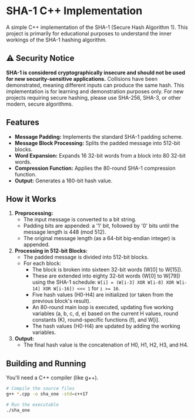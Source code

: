 # SHA-1 C++ Implementation

A simple C++ implementation of the SHA-1 (Secure Hash Algorithm 1). This project is primarily for educational purposes to understand the inner workings of the SHA-1 hashing algorithm.

## ⚠️ Security Notice

**SHA-1 is considered cryptographically insecure and should not be used for new security-sensitive applications.** Collisions have been demonstrated, meaning different inputs can produce the same hash. This implementation is for learning and demonstration purposes only. For new projects requiring secure hashing, please use SHA-256, SHA-3, or other modern, secure algorithms.

## Features

*   **Message Padding:** Implements the standard SHA-1 padding scheme.
*   **Message Block Processing:** Splits the padded message into 512-bit blocks.
*   **Word Expansion:** Expands 16 32-bit words from a block into 80 32-bit words.
*   **Compression Function:** Applies the 80-round SHA-1 compression function.
*   **Output:** Generates a 160-bit hash value.

## How it Works

1.  **Preprocessing:**
    *   The input message is converted to a bit string.
    *   Padding bits are appended: a '1' bit, followed by '0' bits until the message length is 448 (mod 512).
    *   The original message length (as a 64-bit big-endian integer) is appended.
2.  **Processing in 512-bit Blocks:**
    *   The padded message is divided into 512-bit blocks.
    *   For each block:
        *   The block is broken into sixteen 32-bit words (W[0] to W[15]).
        *   These are extended into eighty 32-bit words (W[0] to W[79]) using the SHA-1 schedule:
            `W[i] = (W[i-3] XOR W[i-8] XOR W[i-14] XOR W[i-16]) <<< 1` for `i >= 16`.
        *   Five hash values (H0-H4) are initialized (or taken from the previous block's result).
        *   An 80-round main loop is executed, updating five working variables (a, b, c, d, e) based on the current H values, round constants (K), round-specific functions (f), and W[i].
        *   The hash values (H0-H4) are updated by adding the working variables.
3.  **Output:**
    *   The final hash value is the concatenation of H0, H1, H2, H3, and H4.

## Building and Running

You'll need a C++ compiler (like g++).

```bash
# Compile the source files
g++ *.cpp -o sha_one -std=c++17

# Run the executable
./sha_one
